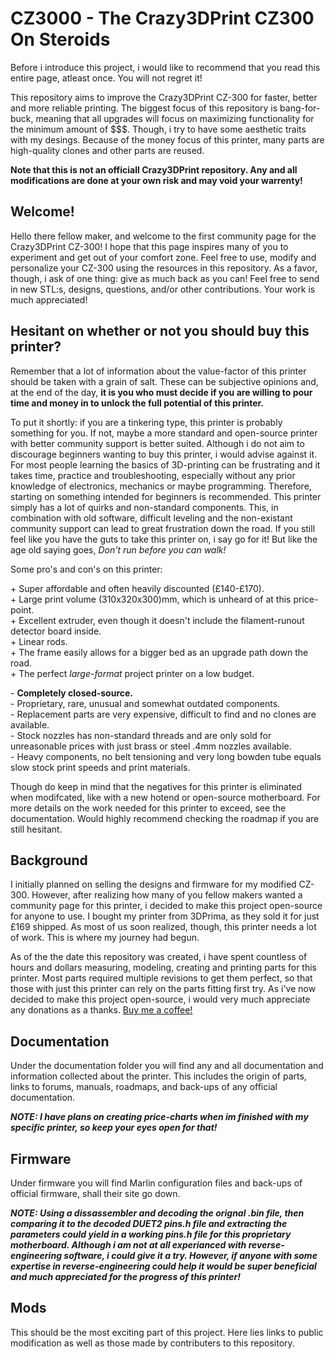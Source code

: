 # CZ3000 - The Crazy3DPrint CZ300 On Steroids

Before i introduce this project, i would like to recommend that you read this entire page, atleast once. You will not regret it! 

This repository aims to improve the Crazy3DPrint CZ-300 for faster, better and more reliable printing. The biggest focus of this repository is bang-for-buck, meaning that all upgrades will focus on maximizing functionality for the minimum amount of $$$. Though, i try to have some aesthetic traits with my desings. Because of the money focus of this printer, many parts are high-quality clones and other parts are reused. 

**Note that this is not an officiall Crazy3DPrint repository. Any and all modifications are done at your own risk and may void your warrenty!**

## Welcome!

Hello there fellow maker, and welcome to the first community page for the Crazy3DPrint CZ-300! I hope that this page inspires many of you to experiment and get out of your comfort zone. Feel free to use, modify and personalize your CZ-300 using the resources in this repository. As a favor, though, i ask of one thing: give as much back as you can! Feel free to send in new STL:s, designs, questions, and/or other contributions. Your work is much appreciated! 

## Hesitant on whether or not you should buy this printer? 

Remember that a lot of information about the value-factor of this printer should be taken with a grain of salt. These can be subjective opinions and, at the end of the day, **it is you who must decide if you are willing to pour time and money in to unlock the full potential of this printer.**

To put it shortly: if you are a tinkering type, this printer is probably something for you. If not, maybe a more standard and open-source printer with better community support is better suited. Although i do not aim to discourage beginners wanting to buy this printer, i would advise against it. For most people learning the basics of 3D-printing can be frustrating and it takes time, practice and troubleshooting, especially without any prior knowledge of electronics, mechanics or maybe programming. Therefore, starting on something intended for beginners is recommended. This printer simply has a lot of quirks and non-standard components. This, in combination with old software, difficult leveling and the non-existant community support can lead to great frustration down the road. If you still feel like you have the guts to take this printer on, i say go for it! But like the age old saying goes, *Don't run before you can walk!*

Some pro's and con's on this printer: 
 
\+ Super affordable and often heavily discounted (£140-£170). \
\+ Large print volume (310x320x300)mm, which is unheard of at this price-point. \
\+ Excellent extruder, even though it doesn't include the filament-runout detector board inside. \
\+ Linear rods. \
\+ The frame easily allows for a bigger bed as an upgrade path down the road. \
\+ The perfect *large-format* project printer on a low budget.


\- **Completely closed-source.** \
\- Proprietary, rare, unusual and somewhat outdated components. \
\- Replacement parts are very expensive, difficult to find and no clones are available. \
\- Stock nozzles has non-standard threads and are only sold for unreasonable prices with just brass or steel .4mm nozzles available. \
\- Heavy components, no belt tensioning and very long bowden tube equals slow stock print speeds and print materials. 


Though do keep in mind that the negatives for this printer is eliminated when modifcated, like with a new hotend or open-source motherboard. For more details on the work needed for this printer to exceed, see the documentation. Would highly recommend checking the roadmap if you are still hesitant. 

## Background

I initially planned on selling the designs and firmware for my modified CZ-300. However, after realizing how many of you fellow makers wanted a community page for this printer, i decided to make this project open-source for anyone to use. I bought my printer from 3DPrima, as they sold it for just £169 shipped. As most of us soon realized, though, this printer needs a lot of work. This is where my journey had begun. 

As of the the date this repository was created, i have spent countless of hours and dollars measuring, modeling, creating and printing parts for this printer. Most parts required multiple revisions to get them perfect, so that those with just this printer can rely on the parts fitting first try. As i've now decided to make this project open-source, i would very much appreciate any donations as a thanks. [Buy me a coffee!](https://paypal.me/navilhossain2)

## Documentation 

Under the documentation folder you will find any and all documentation and information collected about the printer. This includes the origin of parts, links to forums, manuals, roadmaps, and back-ups of any official documentation. 

***NOTE: I have plans on creating price-charts when im finished with my specific printer, so keep your eyes open for that!***

## Firmware

Under firmware you will find Marlin configuration files and back-ups of official firmware, shall their site go down. 

***NOTE: Using a dissassembler and decoding the orignal .bin file, then comparing it to the decoded DUET2 pins.h file and extracting the parameters could yield in a working pins.h file for this proprietary motherboard. Although i am not at all experianced with reverse-engineering software, i could give it a try. However, if anyone with some expertise in reverse-engineering could help it would be super beneficial and much appreciated for the progress of this printer!***

## Mods

This should be the most exciting part of this project. Here lies links to public modification as well as those made by contributers to this repository. 
